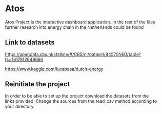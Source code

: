 # Atos
Atos Project is the interactive dashboard application.
In the rest of the files further research into energy chain in the Netherlands could be found

## Link to datasets
https://opendata.cbs.nl/statline/#/CBS/nl/dataset/84575NED/table?ts=1617812649666

https://www.kaggle.com/lucabasa/dutch-energy

## Reinitiate the project
In order to be able to set up the project download the datasets from the links provided. Change the sources from the read_csv method according to your directory.

